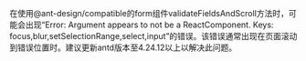 在使用@ant-design/compatible的form组件validateFieldsAndScroll方法时，可能会出现“Error: Argument appears to not be a ReactComponent. Keys: focus,blur,setSelectionRange,select,input”的错误。该错误通常出现在页面滚动到错误位置时。建议更新antd版本至4.24.12以上以解决此问题。
